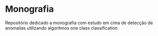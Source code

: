 # Monografia
Repositório dedicado a monografia com estudo em cima de detecção de anomalias utilizando algoritmos one class classification
